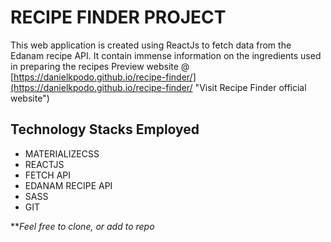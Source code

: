 # RECIPE FINDER PROJECT
This web application is created using ReactJs to fetch data from the Edanam recipe API.
It contain immense information on the ingredients used in preparing the recipes
Preview website @ [https://danielkpodo.github.io/recipe-finder/](https://danielkpodo.github.io/recipe-finder/ "Visit Recipe Finder official website")
## Technology Stacks Employed
+ MATERIALIZECSS
+ REACTJS
+ FETCH API
+ EDANAM RECIPE API
+ SASS
+ GIT

**_Feel free to clone, or add to repo_

